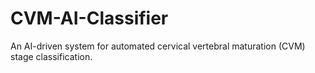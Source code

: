 # CVM-AI-Classifier
An AI-driven system for automated cervical vertebral maturation (CVM) stage classification. 

